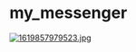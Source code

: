 # my_messenger

[![1619857979523.jpg](https://i.postimg.cc/90VWQ2KV/1619857979523.jpg)](https://postimg.cc/47LCWDXF)